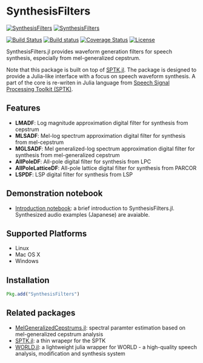 # SynthesisFilters

[![SynthesisFilters](http://pkg.julialang.org/badges/SynthesisFilters_0.4.svg)](http://pkg.julialang.org/?pkg=SynthesisFilters&ver=0.4)
[![SynthesisFilters](http://pkg.julialang.org/badges/SynthesisFilters_0.5.svg)](http://pkg.julialang.org/?pkg=SynthesisFilters&ver=0.5)

[![Build Status](https://travis-ci.org/r9y9/SynthesisFilters.jl.svg?branch=master)](https://travis-ci.org/r9y9/SynthesisFilters.jl)
[![Build status](https://ci.appveyor.com/api/projects/status/lox04xqpp3qo9646/branch/master?svg=true)](https://ci.appveyor.com/project/r9y9/synthesisfilters-jl/branch/master)
[![Coverage Status](https://coveralls.io/repos/r9y9/SynthesisFilters.jl/badge.svg?branch=master)](https://coveralls.io/r/r9y9/SynthesisFilters.jl?branch=master)
[![License](http://img.shields.io/badge/license-MIT-brightgreen.svg?style=flat)](LICENSE.md)

SynthesisFilters.jl provides waveform generation filters for speech synthesis, especially from mel-generalized cepstrum.

Note that this package is built on top of [SPTK.jl](https://github.com/r9y9/SPTK.jl). The package is designed to provide a Julia-like interface with a focus on speech waveform synthesis. A part of the core is re-writen in Julia language from [Speech Signal Processing Toolkit (SPTK)](http://sp-tk.sourceforge.net/).

## Features

- **LMADF**: Log magnitude approximation digital filter for synthesis from cepstrum
- **MLSADF**: Mel-log spectrum approximation digital filter for synthesis from mel-cepstrum
- **MGLSADF**: Mel generalized-log spectrum approximation digital filter for synthesis from mel-generalized cepstrum
- **AllPoleDF**: All-pole digital filter for synthesis from LPC
- **AllPoleLatticeDF**: All-pole lattice digital filter for synthesis from PARCOR
- **LSPDF**: LSP digital filter for synthesis from LSP

## Demonstration notebook

- [Introduction notebook](http://nbviewer.ipython.org/github/r9y9/SynthesisFilters.jl/blob/master/examples/Introduction%20to%20SynthesisFilters.jl.ipynb): a brief introduction to SynthesisFilters.jl. Synthesized audio examples (Japanese) are avaiable.

## Supported Platforms

- Linux
- Mac OS X
- Windows

## Installation

```julia
Pkg.add("SynthesisFilters")
```

## Related packages

- [MelGeneralizedCepstrums.jl](https://github.com/r9y9/MelGeneralizedCepstrums.jl): spectral paramter estimation based on mel-generalized cepstrum analysis
- [SPTK.jl](https://github.com/r9y9/SPTK.jl): a thin wrapepr for the SPTK
- [WORLD.jl](https://github.com/r9y9/WORLD.jl): a lightweight julia wrapper for WORLD - a high-quality speech analysis, modification and synthesis system
